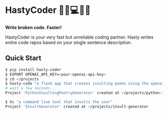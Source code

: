 # HastyCoder 🤖📝💻🚀💥


**Write broken code. Faster!** 

HastyCoder is your very fast but unreliable coding partner. Hasty writes entire code repos based on your single sentence 
description.

## Quick Start
```bash
$ pip install hasty-coder
$ EXPORT OPENAI_API_KEY=<your-openai-api-key>
$ cd ~/projects
$ hasty-code "a flask app that creates insulting poems using the openai client library"
# wait a few seconds...
Project 'PythonInsultingPoetryGenerator' created at ~/projects/python-insulting-poetry-generator

$ hc "a command line tool that insults the user"
Project 'InsultGenerator' created at ~/projects/insult-generator

```